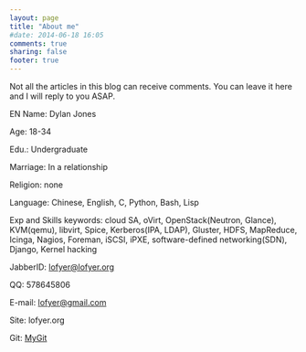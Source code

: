 ```yaml
---
layout: page
title: "About me"
#date: 2014-06-18 16:05
comments: true
sharing: false
footer: true
---
```


Not all the articles in this blog can receive comments.
You can leave it here and I will reply to you ASAP.

EN Name: Dylan Jones

Age: 18-34

Edu.: Undergraduate

Marriage: In a relationship

Religion: none

Language: Chinese, English, C, Python, Bash, Lisp

Exp and Skills keywords: cloud SA, oVirt, OpenStack(Neutron, Glance), KVM(qemu), libvirt, Spice, Kerberos(IPA, LDAP), Gluster, HDFS, MapReduce, Icinga, Nagios, Foreman, iSCSI, iPXE, software-defined networking(SDN), Django, Kernel hacking

JabberID: lofyer@lofyer.org

QQ: 578645806

E-mail: lofyer@gmail.com

Site: lofyer.org

Git: [MyGit](https://github.com "MyGit")
